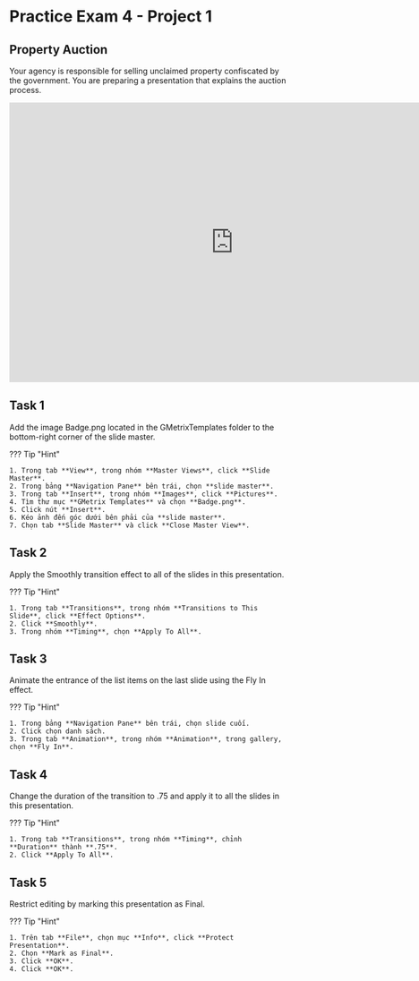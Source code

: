# Practice Exam 4 - Project 1

## Property Auction

Your agency is responsible for selling unclaimed property confiscated by the government. You are preparing a presentation that explains the auction process.

<iframe width="800" height="500" src="https://www.youtube.com/embed/u3FK8zHOmRM?si=qIfdRAq2H92F5pkE&amp;start=915" title="YouTube video player" frameborder="0" allow="accelerometer; autoplay; clipboard-write; encrypted-media; gyroscope; picture-in-picture; web-share" referrerpolicy="strict-origin-when-cross-origin" allowfullscreen></iframe>

## Task 1

Add the image Badge.png located in the GMetrixTemplates folder to the bottom-right corner of the slide master.

??? Tip "Hint"

    1. Trong tab **View**, trong nhóm **Master Views**, click **Slide Master**.
    2. Trong bảng **Navigation Pane** bên trái, chọn **slide master**.
    3. Trong tab **Insert**, trong nhóm **Images**, click **Pictures**.
    4. Tìm thư mục **GMetrix Templates** và chọn **Badge.png**.
    5. Click nút **Insert**.
    6. Kéo ảnh đến góc dưới bên phải của **slide master**.
    7. Chọn tab **Slide Master** và click **Close Master View**.

## Task 2

Apply the Smoothly transition effect to all of the slides in this presentation.

??? Tip "Hint"

    1. Trong tab **Transitions**, trong nhóm **Transitions to This Slide**, click **Effect Options**.
    2. Click **Smoothly**.
    3. Trong nhóm **Timing**, chọn **Apply To All**.

## Task 3

Animate the entrance of the list items on the last slide using the Fly In effect.

??? Tip "Hint"

    1. Trong bảng **Navigation Pane** bên trái, chọn slide cuối.
    2. Click chọn danh sách.
    3. Trong tab **Animation**, trong nhóm **Animation**, trong gallery, chọn **Fly In**.

## Task 4

Change the duration of the transition to .75 and apply it to all the slides in this presentation.

??? Tip "Hint"

    1. Trong tab **Transitions**, trong nhóm **Timing**, chỉnh **Duration** thành **.75**.
    2. Click **Apply To All**.

## Task 5

Restrict editing by marking this presentation as Final.

??? Tip "Hint"

    1. Trên tab **File**, chọn mục **Info**, click **Protect Presentation**.
    2. Chọn **Mark as Final**.
    3. Click **OK**.
    4. Click **OK**.

